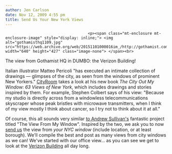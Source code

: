 ```yaml
---
author: Jen Carlson
date: Nov 12, 2009 4:55 pm
title: Send Us Your New York Views
---
```


	
										<p><span class="mt-enclosure mt-enclosure-image" style="display: inline;"> <img alt="gothamisthq1109.jpg" src="https://web.archive.org/web/20151101000016im_/http://gothamist.com/attachments/arts_jen/gothamisthq1109.jpg" width="640" height="427" class="image-none"> </span><br>
<span class="photo_caption">The view from Gothamist HQ in DUMBO: the Verizon Building!</span></p>

<p>Italian illustrator Matteo Pericoli &quot;has executed an intimate collection of drawings &#x2014;&#xA0;glimpses of the city, as seen from the windows of prominent New Yorkers.&quot; <a href="https://web.archive.org/web/20151101000016/http://cityroom.blogs.nytimes.com/2009/11/11/whats-the-view-like-from-your-window/">CityRoom</a> takes a look at his new book <em>The City Out My Window: 63 Views of New York</em>, which includes drawings and stories inspired by them. For example, Stephen Colbert says of his view: &quot;Because my studio is directly across from a windowless telecommunications skyscraper whose peak bristles with microwave transmitters, when I think of my view mostly I think about cancer, so I try not to think about it at all.&quot;</p>

<p>Of course, this all sounds very similar <a href="https://web.archive.org/web/20151101000016/http://andrewsullivan.theatlantic.com/the_daily_dish/2009/11/announcing-the-view-from-your-window.html">to Andrew Sullivan&apos;s</a> fantastic project titled &quot;The View From My Window&quot;. Inspired by the two, we ask you to now <a href="https://web.archive.org/web/20151101000016/mailto:photos@gothamist.com">send us</a> the view from <em>your NYC window</em> (include location, or at least borough). We&apos;ll compile the best and post as many views from city windows as we can! We&apos;ve started with our office view... as you can see we get to look at the <a href="https://web.archive.org/web/20151101000016/http://gothamist.com/2008/09/18/verizon.php">Verizon Building</a> all day long.</p>					
										
									
				